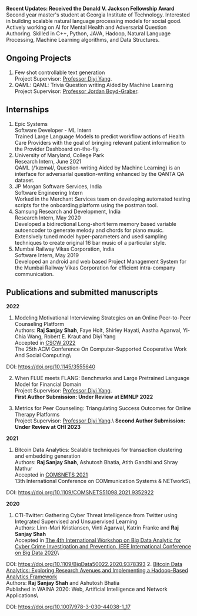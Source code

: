 **Recent Updates: Received the Donald V. Jackson Fellowship Award**\
Second year master's student at Georgia Institute of Technology. Interested in building scalable natural language processing models for social good. Actively working on AI for Mental Health and Adversarial Question Authoring. Skilled in C++, Python, JAVA, Hadoop, Natural Language Processing, Machine Learning algorithms, and Data Structures.

## Ongoing Projects
1. Few shot controllable text generation\
Project Supervisor: [Professor Diyi Yang](http://www.diyiyang.com/).
2. QAML: QAML: Trivia Question writing Aided by Machine Learning\
Project Supervisor: [Professor Jordan Boyd-Graber](http://users.umiacs.umd.edu/~jbg/).


## Internships
1. Epic Systems\
Software Developer - ML Intern\
Trained Large Language Models to predict workflow actions of Health Care Providers with the goal of bringing relevant patient information to the Provider Dashboard on-the-fly.
2. University of Maryland, College Park\
    Research Intern, June 2021\
    QAML (/ˈkæməl/, Question-writing Aided by Machine Learning) is an interface for adversarial question-writing enhanced by the QANTA QA dataset.
2. JP Morgan Software Services, India\
Software Engineering Intern\
Worked in the Merchant Services team on developing automated testing scripts for the onboarding platform using the postman tool.
3. Samsung Research and Development, India\
Research Intern, May 2020\
Developed a bidirectional Long-short term memory based variable autoencoder to generate melody and chords for piano music. Extensively tuned model hyper-parameters and used sampling techniques to create original 16 bar music of a particular style.
4. Mumbai Railway Vikas Corporation, India\
Software Intern, May 2019\
Developed an android and web based Project Management System for the Mumbai Railway Vikas Corporation for efficient intra-company communication.

## Publications and submitted manuscripts
**2022**
1. Modeling Motivational Interviewing Strategies on an Online Peer-to-Peer Counseling Platform\
Authors: **Raj Sanjay Shah**, Faye Holt, Shirley Hayati, Aastha Agarwal, Yi-Chia Wang, Robert E. Kraut and Diyi Yang\
Accepted in [CSCW 2022](https://cscw.acm.org/2022/)\
The 25th ACM Conference On Computer-Supported Cooperative Work And Social Computing\
<!-- Millions of people participate in online peer-to-peer support sessions, yet there has been little prior research on systematic psychology-based evaluations of fine-grained peer-counselor behavior in relation to client satisfaction. This paper seeks to bridge this gap by mapping peer-counselor chat-messages to motivational
interviewing (MI) techniques. We annotate 14,797 utterances from 734 chat conversations using 17 MI techniques and introduce four new interviewing codes such as “chit-chat” and “inappropriate” to account for the unique conversational patterns observed on online platforms. We automate the process of labeling
peer-counselor responses to MI techniques by fine-tuning large domain-specific language models and then use these automated measures to investigate the behavior of the peer counselors via correlational studies. Specifically, we study the impact of MI techniques on the conversation ratings to investigate the techniques
that predict clients’ satisfaction with their counseling sessions. When counselors use techniques such as reflection and affirmation, clients are more satisfied. Examining volunteer counselors’ change in usage of techniques suggest that counselors learn to use more introduction and open questions as they gain experience.
This work provides a deeper understanding of the use of motivational interviewing techniques on peer-to-peer counselor platforms and sheds light on how to build better training programs for volunteer counselors on online platforms.\ -->
DOI: https://doi.org/10.1145/3555640

2. When FLUE meets FLANG: Benchmarks and Large Pretrained Language Model for Financial Domain\
Project Supervisor: [Professor Diyi Yang](https://cs.stanford.edu/~diyiy/).\
**First Author Submission: Under Review at EMNLP 2022**

3. Metrics for Peer Counseling: Triangulating Success Outcomes for Online Therapy Platforms\
Project Supervisor: [Professor Diyi Yang]([https://faculty.cc.gatech.edu/~dyang888/](https://cs.stanford.edu/~diyiy/)).\
**Second Author Submission: Under Review at CHI 2023**

**2021**
1. Bitcoin Data Analytics: Scalable techniques for transaction clustering and embedding generation\
Authors: **Raj Sanjay Shah**, Ashutosh Bhatia, Atith Gandhi and Shray Mathur\
Accepted in [COMSNETS 2021](https://www.comsnets.org/)\
13th International Conference on COMmunication Systems & NETworkS\
<!-- Abstract: Bitcoin provides pseudo-anonymity to its users, leading to many transactions related to illicit activities. The advent of mixing services like OnionBC, Bitcoin Fog, and Blockchain.info has allowed users to increase their anonymity further. This paper tackles the pseudo-anonymity of the Bitcoin blockchain by developing a scalable spark based framework to find patterns in the transaction data. The efficacy of the framework is demonstrated by performing exploratory analysis. Furthermore, the paper shows the capabilities of bitcoin-based graph representations and addresses the issue of user profiling based on unsupervised learning approaches for analysing Bitcoin transactions and users. The authors convert the transaction graph of the Bitcoin data to contain only Wallet-IDs and generate graph embeddings using Variational Graph Autoencoder. Additionally, the authors use explainable-AI techniques and Kohonen self organizing maps to visualize and understand the results obtained from the unsupervised learning methods.\ -->
DOI: https://doi.org/10.1109/COMSNETS51098.2021.9352922

**2020**
1. CTI-Twitter: Gathering Cyber Threat Intelligence from Twitter using Integrated Supervised and Unsupervised Learning\
Authors: Linn-Mari Kristiansen, Vinti Agarwal, Katrin Franke and **Raj Sanjay Shah**\
Accepted in [The 4th International Workshop on Big Data Analytic for Cyber Crime Investigation and Prevention, IEEE International Conference on Big Data 2020](https://folk.ntnu.no/andriis/bdaccip2020/)\
<!-- Abstract: Cyber threat intelligence (CTI) can be gathered from multiple sources, and Twitter is one such open source platform where a large volume and variety of threat data is shared every day. The automated and timely mining of relevant threat knowledge from this data can be crucial for enrichment of existing threat intelligence platforms to proactively defend against cyber attacks. We propose CTI-Twitter: a novel framework combining supervised and unsupervised learning models to collect, process, analyze and generate threat specific knowledge from tweets coming from multiple users. CTI-Twitter has multi-fold contributions: i) first collecting tweets through Twitter API, ii) extracting relevant threat tweets from irrelevant ones, and classifying relevant ones into multiple classes of threats iii) then grouping tweets belonging to each class using topic modeling iv) finally performing data enrichment and verification process. We evaluate our proposed model on real-time tweets collected for about four months (in year 2020) using Twitter API. The encouraging results obtained indicate the effectiveness of CTI-Twitter in terms of timeliness and discovery of trending attacks patterns, and vulnerabilities. -->
DOI: https://doi.org/10.1109/BigData50022.2020.9378393
2. [Bitcoin Data Analytics: Exploring Research Avenues and Implementing a Hadoop-Based Analytics Framework](https://doi.org/10.1007/978-3-030-44038-1_17)\
Authors: **Raj Sanjay Shah** and Ashutosh Bhatia\
Published in WAINA 2020: Web, Artificial Intelligence and Network Applications\
<!-- Workshops of 34th International Conference on Advanced Information Networking and Applications ([AINA-2020](http://voyager.ce.fit.ac.jp/conf/aina/2020/))\
Abstract: Bitcoin is the most successful cryptocurrency since its inception in 2009. There are 18.1 million BTCs in circulation as of December 2019, which roughly translates to 149 Billion USD. With Bitcoin’s substantial market capitalization and unique features like pseudo-anonymity and immutability, it draws much attention from the researchers across the world. Despite this enormous spotlight towards Bitcoin, it remains under-researched because of the large size of the Bitcoin Data, (Roughly 250 GB) and the inability to process this data in small time. To explore avenues for further research, this article presents a survey of the recent advancements done regarding the big data analytics of the Bitcoin Cryptocurrency. Furthermore, we propose an analysis framework based on the Apache Hadoop ecosystem.\ -->
DOI: https://doi.org/10.1007/978-3-030-44038-1_17


